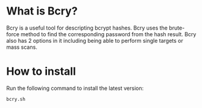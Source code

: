 # What is Bcry?
Bcry is a useful tool for descripting bcrypt hashes. Bcry uses the brute-force method to find the corresponding password from the hash result.
Bcry also has 2 options in it including being able to perform single targets or mass scans.

# How to install
Run the following command to install the latest version:

```sh
bcry.sh
```
